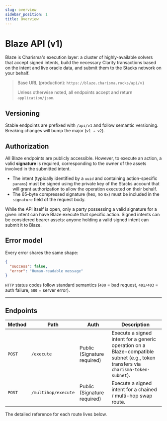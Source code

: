 ```yaml
---
slug: overview
sidebar_position: 1
title: Overview
---
```


# Blaze API (v1)

Blaze is Charisma's execution layer: a cluster of highly-available solvers that accept signed intents, build the necessary Clarity transactions based on the intent and live oracle data, and submit them to the Stacks network on your behalf.

> Base URL (production): `https://blaze.charisma.rocks/api/v1`
>
> Unless otherwise noted, all endpoints accept and return `application/json`.

## Versioning

Stable endpoints are prefixed with `/api/v1` and follow semantic versioning. Breaking changes will bump the major (`v1 → v2`).

## Authorization

All Blaze endpoints are publicly accessible. However, to execute an action, a valid **signature** is required, corresponding to the owner of the assets involved in the submitted intent.

- The intent (typically identified by a `uuid` and containing action-specific `params`) must be signed using the private key of the Stacks account that will grant authorization to allow the operation executed on their behalf.
- The 65-byte compressed signature (hex, no `0x`) must be included in the `signature` field of the request body.

While the API itself is open, only a party possessing a valid signature for a given intent can have Blaze execute that specific action. Signed intents can be considered bearer assets: anyone holding a valid signed intent can submit it to Blaze.

## Error model

Every error shares the same shape:

```json
{
  "success": false,
  "error": "Human-readable message"
}
```

`HTTP` status codes follow standard semantics (`400` = bad request, `401/403` = auth failure, `500` = server error).

---

## Endpoints

| Method | Path | Auth | Description |
| ------ | ---- | ---- | ----------- |
| `POST` | `/execute` | Public (Signature required) | Execute a signed intent for a generic operation on a Blaze-compatible subnet (e.g., token transfers via `charisma-token-subnet`). |
| `POST` | `/multihop/execute` | Public (Signature required) | Execute a signed intent for a chained / multi-hop swap route. |

The detailed reference for each route lives below. 